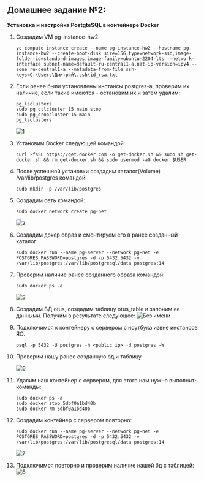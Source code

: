## **Домашнее задание №2:**
**Установка и настройка PostgteSQL в контейнере Docker**

1.  Создадим VM pg-instance-hw2
    ```
    yc compute instance create --name pg-instance-hw2 --hostname pg-instance-hw2 --create-boot-disk size=15G,type=network-ssd,image-folder-id=standard-images,image-family=ubuntu-2204-lts --network-interface subnet-name=default-ru-central1-a,nat-ip-version=ipv4 --zone ru-central1-a --metadata-from-file ssh-keys=C:\Users\Дмитрий\.ssh\id_rsa.txt
    ```

2. Если ранее были установлены инстансы postgres-а, проверим их наличие, если такие имеются - остановим их и затем удалим:
    ```
    pg_lsclusters
    sudo pg_ctlcluster 15 main stop
    sudo pg_dropcluster 15 main
    pg_lsclusters
    ```
    ![1](https://user-images.githubusercontent.com/97864676/200368311-bd62a044-1e7a-451c-8313-672511f7366e.png)


3. Установим Docker следующей командой:
    ```
    curl -fsSL https://get.docker.com -o get-docker.sh && sudo sh get-docker.sh && rm get-docker.sh && sudo usermod -aG docker $USER
    ```
4. После успешной установки создадим каталог(Volume) /var/lib/postgres командой:
    ```
    sudo mkdir -p /var/lib/postgres 
    ```
5. Создадим сеть командой:
    ```
    sudo docker network create pg-net
    ```
    ![2](https://user-images.githubusercontent.com/97864676/200368344-dfbe08de-2aee-4b83-a63d-b5d462edc1fb.png) 
6. Создадим докер образ и смонтируем его в ранее созданный каталог:
    ```
    sudo docker run --name pg-server --network pg-net -e POSTGRES_PASSWORD=postgres -d -p 5432:5432 -v /var/lib/postgres:/var/lib/postgresql/data postgres:14
    ```
7. Проверим наличие ранее созданного образа командой:
    ```
    sudo docker ps -a
    ```
    ![3](https://user-images.githubusercontent.com/97864676/200368370-8eccc8ec-3cea-4ddd-8fc8-82ee4f42ea03.png)
8. Создадим БД otus, создадим таблицу otus_table и запоним ее данными. Получим в результате следующее:
    ![Без имени](https://user-images.githubusercontent.com/97864676/200368436-95aa0ce9-a90e-49b1-a62a-9e79fc271af2.png)
9. Подключимся к контейнеру с сервером с ноутбука извне инстансов ЯО.
    ```
    psql -p 5432 -U postgres -h <public ip> -d postgres -W
    ```

10. Проверим нашу ранее созданную бд и таблицу

    ![6](https://user-images.githubusercontent.com/97864676/200368501-185eef70-8326-480e-9063-a534198a17b5.png)

11. Удалим наш контейнер с сервером, для этого нам нужно выполнить команды:
    ```
    sudo docker ps -a
    sudo docker stop 5dbf0a1bd40b  
    sudo docker rm 5dbf0a1bd40b
    ```
12. Создадим контейнер с сервером повторно:
     ```
    sudo docker run --name pg-server --network pg-net -e POSTGRES_PASSWORD=postgres -d -p 5432:5432 -v /var/lib/postgres:/var/lib/postgresql/data postgres:14
    ```
    ![7](https://user-images.githubusercontent.com/97864676/200369463-d03ab426-6312-4d49-bbd4-c13d8227b268.png)


13. Подключимся повторно и проверим наличие нашей бд с таблицей:
    ![8](https://user-images.githubusercontent.com/97864676/200369556-9ac45a18-6bd7-42bb-b8e5-a247628a2744.png)

    
    

